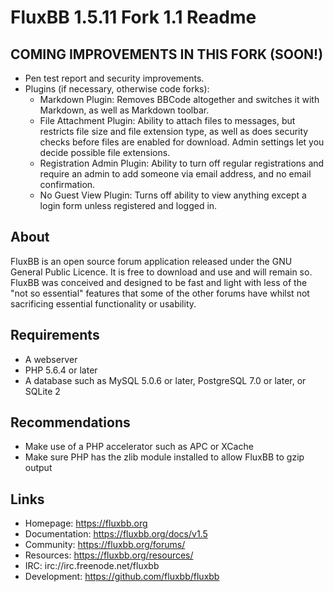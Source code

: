 # FluxBB 1.5.11 Fork 1.1 Readme

## COMING IMPROVEMENTS IN THIS FORK (SOON!)

* Pen test report and security improvements.
* Plugins (if necessary, otherwise code forks):
  - Markdown Plugin: Removes BBCode altogether and switches it with Markdown, as well as Markdown toolbar.
  - File Attachment Plugin: Ability to attach files to messages, but restricts file size and file extension type, as well as does security checks before files are enabled for download. Admin settings let you decide possible file extensions.
  - Registration Admin Plugin: Ability to turn off regular registrations and require an admin to add someone via email address, and no email confirmation.
  - No Guest View Plugin: Turns off ability to view anything except a login form unless registered and logged in.

## About

FluxBB is an open source forum application released under the GNU General Public
Licence. It is free to download and use and will remain so. FluxBB was conceived and
designed to be fast and light with less of the "not so essential" features that some
of the other forums have whilst not sacrificing essential functionality or usability.

## Requirements

* A webserver
* PHP 5.6.4 or later
* A database such as MySQL 5.0.6 or later, PostgreSQL 7.0 or later, or SQLite 2

## Recommendations

* Make use of a PHP accelerator such as APC or XCache
* Make sure PHP has the zlib module installed to allow FluxBB to gzip output

## Links

* Homepage: https://fluxbb.org
* Documentation: https://fluxbb.org/docs/v1.5
* Community: https://fluxbb.org/forums/
* Resources: https://fluxbb.org/resources/
* IRC: irc://irc.freenode.net/fluxbb
* Development: https://github.com/fluxbb/fluxbb
